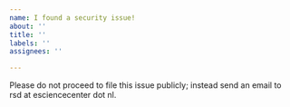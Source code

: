 ```yaml
---
name: I found a security issue!
about: ''
title: ''
labels: ''
assignees: ''

---
```


Please do not proceed to file this issue publicly; instead send an email to rsd&nbsp;at&nbsp;esciencecenter dot nl.

